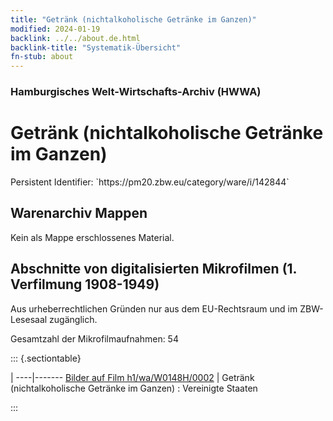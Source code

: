 ```yaml
---
title: "Getränk (nichtalkoholische Getränke im Ganzen)"
modified: 2024-01-19
backlink: ../../about.de.html
backlink-title: "Systematik-Übersicht"
fn-stub: about
---
```


### Hamburgisches Welt-Wirtschafts-Archiv (HWWA)

# Getränk (nichtalkoholische Getränke im Ganzen)

<div class="hint">Persistent Identifier: `https://pm20.zbw.eu/category/ware/i/142844`</div>







## Warenarchiv Mappen





Kein als Mappe erschlossenes Material.



<a id="filmsections" />

## Abschnitte von digitalisierten Mikrofilmen (1. Verfilmung 1908-1949)

<p>Aus urheberrechtlichen Gründen nur aus dem EU-Rechtsraum und im ZBW-Lesesaal zugänglich.</p>


<p>Gesamtzahl der Mikrofilmaufnahmen: 54</p>





::: {.sectiontable}

 | 
----|-------
<a class="btn" href="https://pm20.zbw.eu/film/h1/wa/W0148H/0002" rel="nofollow">Bilder auf Film h1/wa/W0148H/0002</a> | Getränk (nichtalkoholische Getränke im Ganzen) : Vereinigte Staaten


:::
















